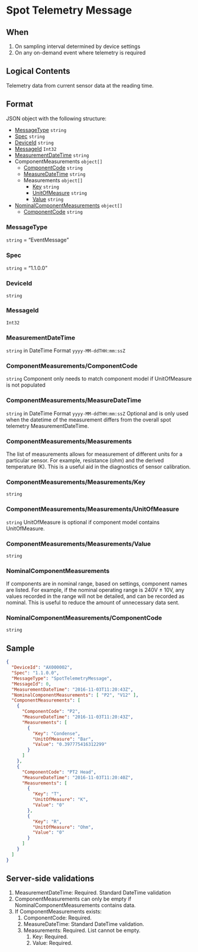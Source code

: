 # Spot Telemetry Message
## When
1.	On sampling interval determined by device settings
2.	On any on-demand event where telemetry is required
## Logical Contents
Telemetry data from current sensor data at the reading time. 
## Format
JSON object with the following structure:
* [MessageType](#messagetype) ```string```
* [Spec](#spec) ```string```
* [DeviceId](#deviceid) ```string```
* [MessageId](#messageid) ```Int32```
* [MeasurementDateTime](#measurementdatetime) ```string```
* ComponentMeasurements ```object[]```
    * [ComponentCode](#componentmeasurementscomponentcode) ```string``` 
    * [MeasureDateTime](#componentmeasurementsmeasuredatetime) ```string``` 
    * Measurements ```object[]```
        * [Key](#componentmeasurementsmeasurementskey) ```string``` 
        * [UnitOfMeasure](#componentMeasurementsmeasurementsunitofmeasure) ```string``` 
        * [Value](#componentmeasurementsmeasurementsvalue) ```string``` 
* [NominalComponentMeasurements](#nominalcomponentmeasurements) ```object[]```
    * [ComponentCode](#nominalcomponentmeasurementscomponentcode) ```string``` 
        

### MessageType
```string``` = “EventMessage”
### Spec
```string``` = “1.1.0.0”
### DeviceId
```string``` 
### MessageId
```Int32```
### MeasurementDateTime
```string``` in DateTime Format ```yyyy-MM-ddTHH:mm:ssZ```
### ComponentMeasurements/ComponentCode 
```string```
Component only needs to match component model if UnitOfMeasure is not populated
### ComponentMeasurements/MeasureDateTime
```string``` in DateTime Format ```yyyy-MM-ddTHH:mm:ssZ```
Optional and is only used when the datetime of the measurement differs from the overall spot telemetry MeasurementDateTime.
### ComponentMeasurements/Measurements
The list of measurements allows for measurement of different units for a particular sensor. For example, resistance (ohm) and the derived temperature (K). This is a useful aid in the diagnostics of sensor calibration.
### ComponentMeasurements/Measurements/Key
```string``` 
### ComponentMeasurements/Measurements/UnitOfMeasure
```string```
UnitOfMeasure is optional if component model contains UnitOfMeasure.
### ComponentMeasurements/Measurements/Value
```string``` 
### NominalComponentMeasurements
If components are in nominal range, based on settings, component names are listed. For example, if the nominal operating range is 240V ± 10V, any values recorded in the range will not be detailed, and can be recorded as nominal. This is useful to reduce the amount of unnecessary data sent.
### NominalComponentMeasurements/ComponentCode
```string``` 
## Sample
```JSON
{
  "DeviceId": "AX000002",
  "Spec": "1.1.0.0",
  "MessageType": "SpotTelemetryMessage",
  "MessageId": 0,
  "MeasurementDateTime": "2016-11-03T11:20:43Z",
  "NominalComponentMeasurements": [ "P2", "V12" ],
  "ComponentMeasurements": [
    {
      "ComponentCode": "P2",
      "MeasureDateTime": "2016-11-03T11:20:43Z",
      "Measurements": [
        {
          "Key": "Condense",
          "UnitOfMeasure": "Bar",
          "Value": "0.397775416312299"
        }
      ]
    },
    {
      "ComponentCode": "PT2 Head",
      "MeasureDateTime": "2016-11-03T11:20:40Z",
      "Measurements": [
        {
          "Key": "T",
          "UnitOfMeasure": "K",
          "Value": "0"
        },
        {
          "Key": "R",
          "UnitOfMeasure": "Ohm",
          "Value": "0"
        }
      ]
    }
  ]
}
```
## Server-side validations
1.	MeasurementDateTime: Required. Standard DateTime validation
2.	ComponentMeasurements can only be empty if NominalComponentMeasurements contains data.
3.	If ComponentMeasurements exists:
    1.	ComponentCode: Required.
    2.	MeasureDateTime: Standard DateTime validation.
    3.	Measurements: Required. List cannot be empty.
        1.	Key: Required.
        2.	Value: Required.
